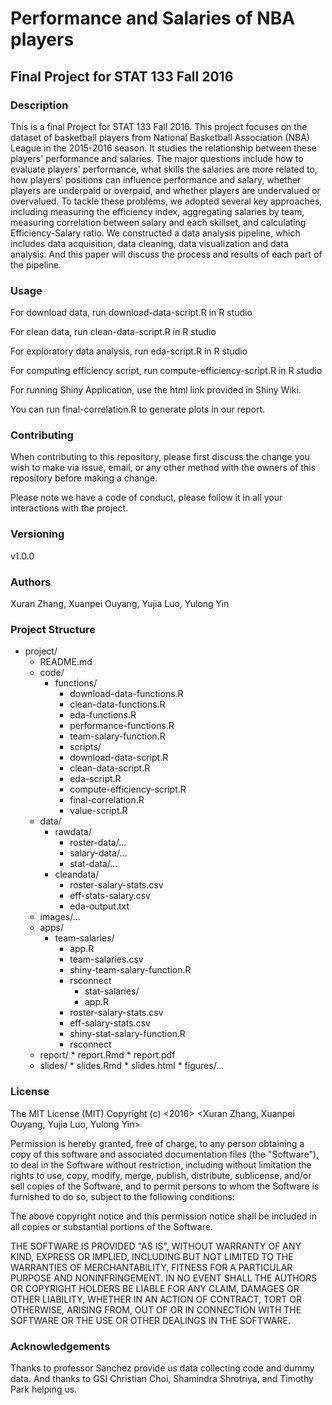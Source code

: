 # Performance and Salaries of NBA players
## Final Project for STAT 133 Fall 2016

### Description
This is a final Project for STAT 133 Fall 2016. This project focuses on the dataset of basketball players from National Basketball Association (NBA) League in the 2015-2016 season. It studies the relationship between these players' performance and salaries. The major questions include how to evaluate players' performance, what skills the salaries are more related to, how players' positions can influence performance and salary, whether players are underpaid or overpaid, and whether players are undervalued or overvalued. To tackle these problems, we adopted several key approaches, including measuring the efficiency index, aggregating salaries by team, measuring correlation between salary and each skillset, and calculating Efficiency-Salary ratio. We constructed a data analysis pipeline, which includes data acquisition, data cleaning, data visualization and data analysis. And this paper will discuss the process and results of each part of the pipeline.

### Usage
For download data, run download-data-script.R in R studio

For clean data, run clean-data-script.R in R studio

For exploratory data analysis, run eda-script.R in R studio

For computing efficiency script, run compute-efficiency-script.R in R studio

For running Shiny Application, use the html link provided in Shiny Wiki.

You can run final-correlation.R to generate plots in our report.

### Contributing
When contributing to this repository, please first discuss the change you wish to make via issue, email, or any other method with the owners of this repository before making a change.

Please note we have a code of conduct, please follow it in all your interactions with the project.

### Versioning
v1.0.0

### Authors
Xuran Zhang, Xuanpei Ouyang, Yujia Luo, Yulong Yin 

### Project Structure
* project/
	* README.md
	* code/
        * functions/
          * download-data-functions.R
          * clean-data-functions.R
          * eda-functions.R
          * performance-functions.R
          * team-salary-function.R
	      * scripts/
          * download-data-script.R
          * clean-data-script.R
          * eda-script.R
          * compute-efficiency-script.R
          * final-correlation.R
          * value-script.R
    * data/
        * rawdata/
        	* roster-data/...
          * salary-data/...
          * stat-data/...
        * cleandata/
          * roster-salary-stats.csv
          * eff-stats-salary.csv
          * eda-output.txt
	* images/...
	* apps/
        * team-salaries/
          * app.R
          * team-salaries.csv
          * shiny-team-salary-function.R
          * rsconnect
		    * stat-salaries/
        	* app.R
          * roster-salary-stats.csv
          * eff-salary-stats.csv
          * shiny-stat-salary-function.R
          * rsconnect
  * report/
   		  * report.Rmd
        * report.pdf
  * slides/
        * slides.Rmd
        * slides.html
        * figures/...
       
### License
The MIT License (MIT)
Copyright (c) <2016> <Xuran Zhang, Xuanpei Ouyang, Yujia Luo, Yulong Yin>

Permission is hereby granted, free of charge, to any person obtaining a copy of this software and associated documentation files (the "Software"), to deal in the Software without restriction, including without limitation the rights to use, copy, modify, merge, publish, distribute, sublicense, and/or sell copies of the Software, and to permit persons to whom the Software is furnished to do so, subject to the following conditions:

The above copyright notice and this permission notice shall be included in all copies or substantial portions of the Software.

THE SOFTWARE IS PROVIDED "AS IS", WITHOUT WARRANTY OF ANY KIND, EXPRESS OR IMPLIED, INCLUDING BUT NOT LIMITED TO THE WARRANTIES OF MERCHANTABILITY, FITNESS FOR A PARTICULAR PURPOSE AND NONINFRINGEMENT. IN NO EVENT SHALL THE AUTHORS OR COPYRIGHT HOLDERS BE LIABLE FOR ANY CLAIM, DAMAGES OR OTHER LIABILITY, WHETHER IN AN ACTION OF CONTRACT, TORT OR OTHERWISE, ARISING FROM, OUT OF OR IN CONNECTION WITH THE SOFTWARE OR THE USE OR OTHER DEALINGS IN THE SOFTWARE.

### Acknowledgements
Thanks to professor Sanchez provide us data collecting code and dummy data.
And thanks to GSI Christian Choi, Shamindra Shrotriya, and Timothy Park helping us.